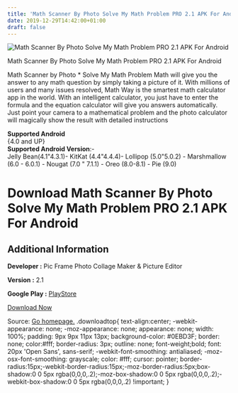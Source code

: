 ```yaml
---
title: 'Math Scanner By Photo Solve My Math Problem PRO 2.1 APK For Android'
date: 2019-12-29T14:42:00+01:00
draft: false
---
```


![Math Scanner By Photo Solve My Math Problem PRO 2.1 APK For Android](https://i0.wp.com/apkhome.net/wp-content/uploads/2019/11/Math-Scanner-By-Photo-Solve-My-Math-Problem-PRO-2.1.png "Math Scanner By Photo Solve My Math Problem PRO 2.1 APK For Android")

  

Math Scanner By Photo Solve My Math Problem PRO 2.1 APK For Android

Math Scanner by Photo \* Solve My Math Problem Math will give you the answer to any math question by simply taking a picture of it. With millions of users and many issues resolved, Math Way is the smartest math calculator app in the world. With an intelligent calculator, you just have to enter the formula and the equation calculator will give you answers automatically. Just point your camera to a mathematical problem and the photo calculator will magically show the result with detailed instructions

**Supported Android**  
{4.0 and UP}  
**Supported Android Version**:-  
Jelly Bean(4.1"4.3.1)- KitKat (4.4"4.4.4)- Lollipop (5.0"5.0.2) - Marshmallow (6.0 - 6.0.1) - Nougat (7.0 " 7.1.1) - Oreo (8.0-8.1) - Pie (9.0)

Download Math Scanner By Photo Solve My Math Problem PRO 2.1 APK For Android
============================================================================

Additional Information
----------------------

**Developer :** Pic Frame Photo Collage Maker & Picture Editor

**Version :** 2.1

**Google Play :** [PlayStore](https://play.google.com/store/apps/details?id=com.math.photo.scanner.equation.formula.calculator)

  

[Download Now](https://store4app.co/post/math-scanner-by-photo-solve-my-math-problem-pro-2-1-apk-for-android_1574065505)

  
Source: [Go homepage.](https://store4app.co/post/math-scanner-by-photo-solve-my-math-problem-pro-2-1-apk-for-android_1574065505) .downloadtop{ text-align:center; -webkit-appearance: none; -moz-appearance: none; appearance: none; width: 100%; padding: 9px 9px 11px 13px; background-color: #0EBD3F; border: none; color:#fff; border-radius: 3px; outline: none; font-weight;bold; font: 20px 'Open Sans', sans-serif; -webkit-font-smoothing: antialiased; -moz-osx-font-smoothing: grayscale; color: #fff; cursor: pointer; border-radius:15px;-webkit-border-radius:15px;-moz-border-radius:5px;box-shadow:0 0 5px rgba(0,0,0,.2);-moz-box-shadow:0 0 5px rgba(0,0,0,.2);-webkit-box-shadow:0 0 5px rgba(0,0,0,.2) !important; }